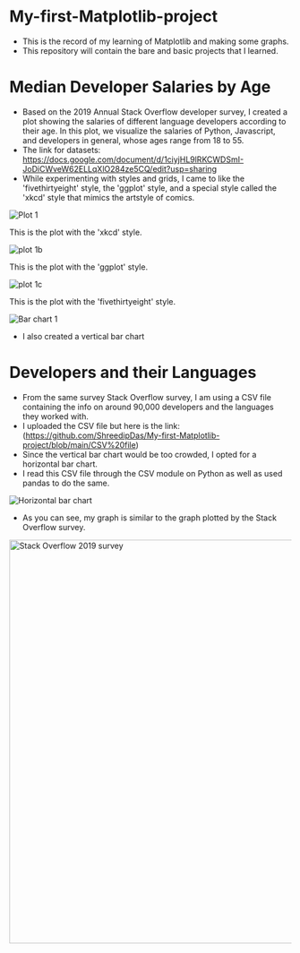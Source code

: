 # My-first-Matplotlib-project
- This is the record of my learning of Matplotlib and making some graphs.
- This repository will contain the bare and basic projects that I learned.

# Median Developer Salaries by Age
- Based on the 2019 Annual Stack Overflow developer survey, I created a plot showing the salaries of different language developers according to their age.
In this plot, we visualize the salaries of Python, Javascript, and developers in general, whose ages range from 18 to 55.
- The link for datasets: https://docs.google.com/document/d/1ciyjHL9lRKCWDSmI-JoDiCWveW62ELLqXlO284ze5CQ/edit?usp=sharing
- While experimenting with styles and grids, I came to like the 'fivethirtyeight' style, the 'ggplot' style, and a special style called the 'xkcd' style that mimics the artstyle of comics.

![Plot 1](https://github.com/user-attachments/assets/37eeed6b-3fa1-4ef4-9bd4-e2e6b3c95bc3)

This is the plot with the 'xkcd' style.

![plot 1b](https://github.com/user-attachments/assets/339556d6-a2e4-4446-8ef4-722b441f3079)

This is the plot with the 'ggplot' style.

![plot 1c](https://github.com/user-attachments/assets/0810c68f-636a-4e4f-914b-a1c3ad65b0b3)

This is the plot with the 'fivethirtyeight' style.

![Bar chart 1](https://github.com/user-attachments/assets/7ed064a6-b7e0-411c-aa61-ce901b748221)

- I also created a vertical bar chart

# Developers and their Languages
- From the same survey Stack Overflow survey, I am using a CSV file containing the info on around 90,000 developers and the languages they worked with.
- I uploaded the CSV file but here is the link: (https://github.com/ShreedipDas/My-first-Matplotlib-project/blob/main/CSV%20file)
- Since the vertical bar chart would be too crowded, I opted for a horizontal bar chart.
- I read this CSV file through the CSV module on Python as well as used pandas to do the same.

![Horizontal bar chart](https://github.com/user-attachments/assets/e6861703-7cb1-45d5-ae7a-ee93ea5333a3)

- As you can see, my graph is similar to the graph plotted by the Stack Overflow survey.

<img width="721" alt="Stack Overflow 2019 survey" src="https://github.com/user-attachments/assets/1d68c9dd-1df8-4a5e-aae0-1eda2a82701a">





